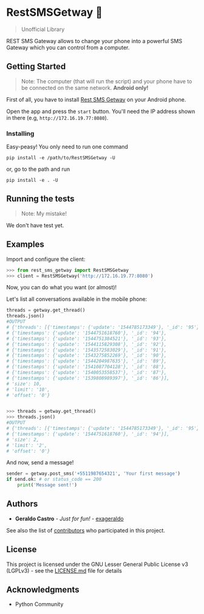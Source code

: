 
# RestSMSGetway :love_letter:

  >Unofficial Library

REST SMS Gateway allows to change your phone into a powerful SMS Gateway which you can control from a computer.

  

## Getting Started

  

> Note: The computer (that will run the script) and your phone have to be connected on the same network. **Android only!**

  First of all, you have to install [Rest SMS Getway](http://bit.ly/RestSMSGetway) on your Android phone.

Open the app and press the `start` button. You'll need the IP address shown in there (e.g, `http://172.16.19.77:8080`).



### Installing

  

Easy-peasy! You only need to run one command

```
pip install -e /path/to/RestSMSGetway -U 
```
or, go to the path and run
```
pip install -e . -U 
```

 

## Running the tests
>Note: My mistake!

We don't have test yet.

  

## Examples
Import and configure the client:
```python
>>> from rest_sms_getway import RestSMSGetway 
>>> client = RestSMSGetway('http://172.16.19.77:8080')
```

Now, you can do what you want (or almost)!

Let's list all conversations available in the mobile phone:
```python
threads = getway.get_thread() 
threads.json()
#OUTPUT
# {'threads': [{'timestamps': {'update': '1544785173349'}, '_id': '95'},
# {'timestamps': {'update': '1544751618760'}, '_id': '94'},
# {'timestamps': {'update': '1544751384521'}, '_id': '93'},
# {'timestamps': {'update': '1544115829308'}, '_id': '92'},
# {'timestamps': {'update': '1543572583029'}, '_id': '91'},
# {'timestamps': {'update': '1543275852269'}, '_id': '90'},
# {'timestamps': {'update': '1544204987635'}, '_id': '89'},
# {'timestamps': {'update': '1541087704128'}, '_id': '88'},
# {'timestamps': {'update': '1540053558537'}, '_id': '87'},
# {'timestamps': {'update': '1539808989397'}, '_id': '86'}],
# 'size': 10,
# 'limit': '10',
# 'offset': '0'}


>>> threads = getway.get_thread() 
>>> threads.json()
#OUTPUT
# {'threads': [{'timestamps': {'update': '1544785173349'}, '_id': '95'},
# {'timestamps': {'update': '1544751618760'}, '_id': '94'}],
# 'size': 2,
# 'limit': '2',
# 'offset': '0'}
```

And now, send a message!
```python
sender = getway.post_sms('+5511987654321', 'Your first message')
if send.ok: # or status_code == 200
    print('Message sent!')
```
  

## Authors

  

*  **Geraldo Castro** - *Just for fun!* - [exageraldo](https://github.com/exageraldo)

  

See also the list of [contributors](https://github.com/exageraldo/RestSMSGetway/contributors) who participated in this project.

  

## License

 
 This project is licensed under the GNU Lesser General Public License v3 (LGPLv3) - see the [LICENSE.md](LICENSE.md) file for details

  

## Acknowledgments

  * Python Community
